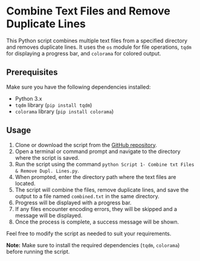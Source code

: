 # Combine Text Files and Remove Duplicate Lines

This Python script combines multiple text files from a specified directory and removes duplicate lines. It uses the `os` module for file operations, `tqdm` for displaying a progress bar, and `colorama` for colored output.

## Prerequisites

Make sure you have the following dependencies installed:

- Python 3.x
- `tqdm` library (`pip install tqdm`)
- `colorama` library (`pip install colorama`)

## Usage

1. Clone or download the script from the [GitHub repository](https://github.com/makerofdreams/life_easy_with_python/blob/main/Script%201-%20Combine%20txt%20Files%20%26%20Remove%20Dupl.%20Lines.py).
2. Open a terminal or command prompt and navigate to the directory where the script is saved.
3. Run the script using the command `python Script 1- Combine txt Files & Remove Dupl. Lines.py`.
4. When prompted, enter the directory path where the text files are located.
5. The script will combine the files, remove duplicate lines, and save the output to a file named `combined.txt` in the same directory.
6. Progress will be displayed with a progress bar.
7. If any files encounter encoding errors, they will be skipped and a message will be displayed.
8. Once the process is complete, a success message will be shown.

Feel free to modify the script as needed to suit your requirements.

**Note:** Make sure to install the required dependencies (`tqdm`, `colorama`) before running the script.

